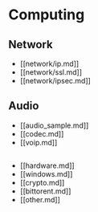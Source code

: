 
# Computing

## Network
* [[network/ip.md]]
* [[network/ssl.md]]
* [[network/ipsec.md]]


## Audio
* [[audio_sample.md]]
* [[codec.md]]
* [[voip.md]]

##
* [[hardware.md]]
* [[windows.md]]
* [[crypto.md]]
* [[bittorent.md]]
* [[other.md]]


